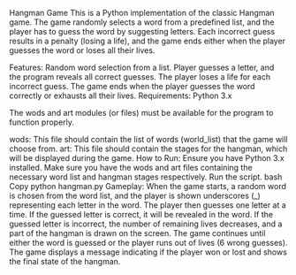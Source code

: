 Hangman Game
This is a Python implementation of the classic Hangman game. The game randomly selects a word from a predefined list, and the player has to guess the word by suggesting letters. Each incorrect guess results in a penalty (losing a life), and the game ends either when the player guesses the word or loses all their lives.

Features:
Random word selection from a list.
Player guesses a letter, and the program reveals all correct guesses.
The player loses a life for each incorrect guess.
The game ends when the player guesses the word correctly or exhausts all their lives.
Requirements:
Python 3.x

The wods and art modules (or files) must be available for the program to function properly.

wods: This file should contain the list of words (world_list) that the game will choose from.
art: This file should contain the stages for the hangman, which will be displayed during the game.
How to Run:
Ensure you have Python 3.x installed.
Make sure you have the wods and art files containing the necessary word list and hangman stages respectively.
Run the script.
bash
Copy
python hangman.py
Gameplay:
When the game starts, a random word is chosen from the word list, and the player is shown underscores (_) representing each letter in the word.
The player then guesses one letter at a time.
If the guessed letter is correct, it will be revealed in the word.
If the guessed letter is incorrect, the number of remaining lives decreases, and a part of the hangman is drawn on the screen.
The game continues until either the word is guessed or the player runs out of lives (6 wrong guesses).
The game displays a message indicating if the player won or lost and shows the final state of the hangman.
